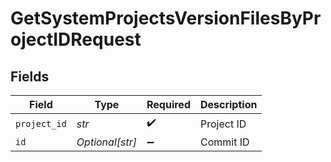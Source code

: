 # GetSystemProjectsVersionFilesByProjectIDRequest


## Fields

| Field              | Type               | Required           | Description        |
| ------------------ | ------------------ | ------------------ | ------------------ |
| `project_id`       | *str*              | :heavy_check_mark: | Project ID         |
| `id`               | *Optional[str]*    | :heavy_minus_sign: | Commit ID          |